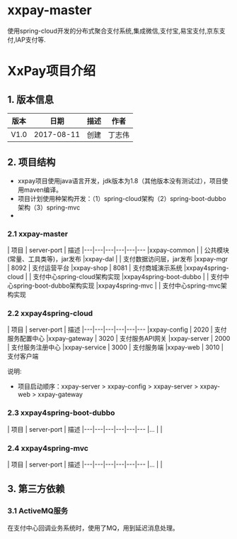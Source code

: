 # xxpay-master
使用spring-cloud开发的分布式聚合支付系统,集成微信,支付宝,易宝支付,京东支付,IAP支付等.

# XxPay项目介绍

## 1. 版本信息
版本 |日期 |描述 |作者   
------- | ------- | ------- | -------
V1.0 |2017-08-11 |创建 |丁志伟 

## 2. 项目结构

- xxpay项目使用java语言开发，jdk版本为1.8（其他版本没有测试过），项目使用maven编译。
- 项目计划使用种架构开发：（1）spring-cloud架构（2）spring-boot-dubbo架构（3）spring-mvc
- 

### 2.1 xxpay-master
| 项目  | server-port | 描述
|---|---|---|---|---|---
|xxpay-common |  | 公共模块(常量、工具类等)，jar发布
|xxpay-dal |  | 支付数据访问层，jar发布
|xxpay-mgr | 8092 | 支付运营平台
|xxpay-shop | 8081 | 支付商城演示系统
|xxpay4spring-cloud |  | 支付中心spring-cloud架构实现
|xxpay4spring-boot-dubbo |  | 支付中心spring-boot-dubbo架构实现
|xxpay4spring-mvc |  | 支付中心spring-mvc架构实现
### 2.2 xxpay4spring-cloud
| 项目  | server-port | 描述
|---|---|---|---|---|---
|xxpay-config | 2020 | 支付服务配置中心
|xxpay-gateway | 3020 | 支付服务API网关
|xxpay-server | 2000 | 支付服务注册中心
|xxpay-service | 3000 | 支付服务端
|xxpay-web | 3010 | 支付客户端

说明:

- 项目启动顺序：xxpay-server > xxpay-config > xxpay-server > xxpay-web > xxpay-gateway 

### 2.3 xxpay4spring-boot-dubbo
| 项目  | server-port | 描述
|---|---|---|---|---|---
|... |  | 
### 2.4 xxpay4spring-mvc
| 项目  | server-port | 描述
|---|---|---|---|---|---
|... |  | 
## 3. 第三方依赖

### 3.1 ActiveMQ服务
在支付中心回调业务系统时，使用了MQ，用到延迟消息处理。
